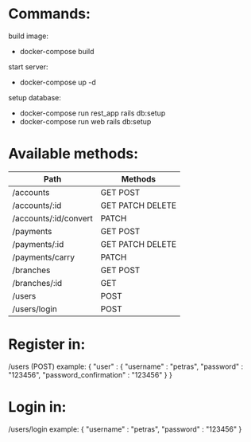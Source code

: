 # Commands:

build image:<br/>
* docker-compose build<br/>

start server:<br/>
* docker-compose up -d<br/>

setup database:<br/>
* docker-compose run rest_app rails db:setup
* docker-compose run web rails db:setup

# Available methods:
|Path|Methods|
|---|---|
|/accounts|GET POST|
|/accounts/:id|GET PATCH DELETE|
|/accounts/:id/convert|PATCH|
|/payments|GET POST|
|/payments/:id|GET PATCH DELETE|
|/payments/carry|PATCH|
|/branches|GET POST|
|/branches/:id|GET|
|/users|POST|
|/users/login|POST|

# Register in:
/users (POST)
example: { "user" : { "username" : "petras", "password" : "123456", "password_confirmation" : "123456" } }

# Login in:
/users/login
example: { "username" : "petras", "password" : "123456" }

